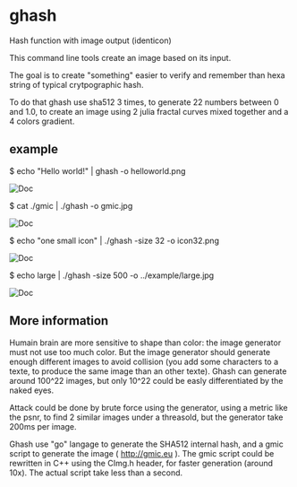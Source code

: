 # ghash
Hash function with image output (identicon)

This command line tools create an image based on its input.

The goal is to create "something" easier to verify and remember than hexa string of typical crytpographic hash.

To do that ghash use sha512 3 times, to generate 22 numbers between 0
and 1.0, to create an image using 2 julia fractal curves mixed
together and a 4 colors gradient.

## example

$ echo "Hello world!" | ghash -o helloworld.png

![Doc](https://github.com/nicolasboulay/ghash/raw/master/example/helloworld.png "helloworld.png")

$ cat ./gmic | ./ghash -o gmic.jpg 

![Doc](https://github.com/nicolasboulay/ghash/raw/master/example/gmic.jpg "gmic.jpg")

$ echo "one small icon" | ./ghash -size 32 -o icon32.png

![Doc](https://github.com/nicolasboulay/ghash/raw/master/example/icon32.png "icon32.png")

$ echo large | ./ghash -size 500 -o ../example/large.jpg

![Doc](https://github.com/nicolasboulay/ghash/raw/master/example/large.jpg "large.jpg")

## More information

Humain brain are more sensitive to shape than color: the image generator must not use too much color. But the image generator should generate enough different images to avoid collision (you add some characters to a texte, to produce the same image than an other texte). Ghash can generate around 100^22 images, but only 10^22 could be easly differentiated by the naked eyes.  

Attack could be done by brute force using the generator, using a
metric like the psnr, to find 2 similar images under a threasold, but
the generator take 200ms per image.

Ghash use "go" langage to generate the SHA512 internal hash, and a gmic script to generate the image ( http://gmic.eu ). The gmic script could be rewritten in C++ using the CImg.h header, for faster generation (around 10x). The actual script take less than a second. 
